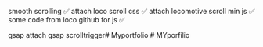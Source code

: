 smooth scrolling ✅
    attach loco scroll css ✅
    attach locomotive scroll min js ✅
    some code from loco github for js ✅

gsap
    attach gsap
scrolltrigger#   M y p o r t f o l i o  
 #   M Y p o r f i l i o  
 